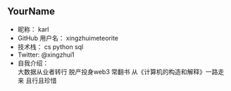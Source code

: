## YourName

- 昵称：  karl
- GitHub 用户名：  xingzhuimeteorite
- 技术栈：  cs python sql  
- Twitter:   @xingzhui1
- 自我介绍：  
       大数据从业者转行 脱产投身web3 常翻书 从《计算机的构造和解释》一路走来  且行且珍惜
